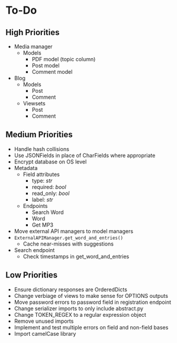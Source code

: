 # To-Do

## High Priorities

- Media manager
  - Models
    - PDF model (topic column)
    - Post model
    - Comment model
- Blog
  - Models
    - Post
    - Comment
  - Viewsets
    - Post
    - Comment

## Medium Priorities

- Handle hash collisions
- Use JSONFields in place of CharFields where appropriate
- Encrypt database on OS level
- Metadata
  - Field attributes
    - type: _str_
    - required: _bool_
    - read\_only: _bool_
    - label: _str_
  - Endpoints
    - Search Word
    - Word
    - Get MP3
- Move external API managers to model managers
- `ExternalAPIManager.get_word_and_entries()`
  - Cache near-misses with suggestions
- Search endpoint
  - Check timestamps in get_word_and_entries

## Low Priorities

- Ensure dictionary responses are OrderedDicts
- Change verbiage of views to make sense for OPTIONS outputs
- Move password errors to password field in registration endpoint
- Change serializer imports to only include abstract.py
- Change TOKEN_REGEX to a regular expression object
- Remove unused imports
- Implement and test multiple errors on field and non-field bases
- Import camelCase library

